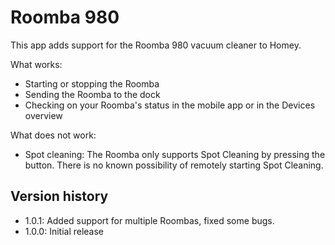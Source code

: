 # Roomba 980

This app adds support for the Roomba 980 vacuum cleaner to Homey.

What works:

 * Starting or stopping the Roomba
 * Sending the Roomba to the dock
 * Checking on your Roomba's status in the mobile app or in the Devices overview

What does not work:

 * Spot cleaning: The Roomba only supports Spot Cleaning by pressing the button.
   There is no known possibility of remotely starting Spot Cleaning.

## Version history

 * 1.0.1: Added support for multiple Roombas, fixed some bugs.
 * 1.0.0: Initial release
